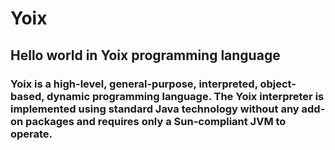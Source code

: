 # Yoix
## Hello world in Yoix programming language

### Yoix is a high-level, general-purpose, interpreted, object-based, dynamic programming language. The Yoix interpreter is implemented using standard Java technology without any add-on packages and requires only a Sun-compliant JVM to operate.